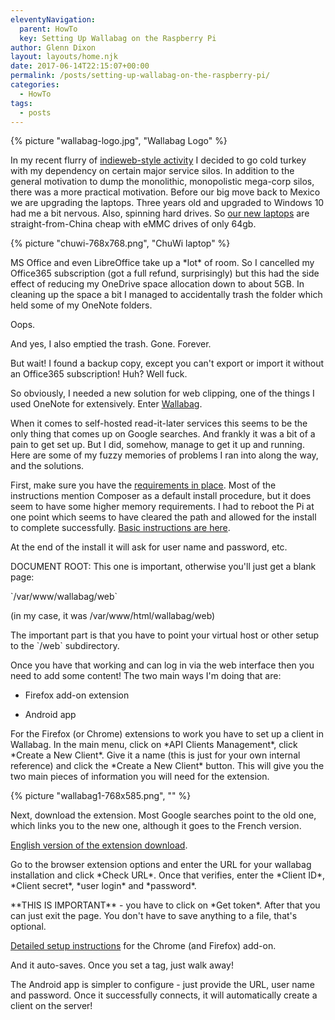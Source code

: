 ```yaml
---
eleventyNavigation:
  parent: HowTo
  key: Setting Up Wallabag on the Raspberry Pi
author: Glenn Dixon
layout: layouts/home.njk
date: 2017-06-14T22:15:07+00:00
permalink: /posts/setting-up-wallabag-on-the-raspberry-pi/
categories:
  - HowTo
tags:
  - posts
---
```

{% picture "wallabag-logo.jpg", "Wallabag Logo" %}

In my recent flurry of [indieweb-style activity][1] I decided to go cold turkey with my dependency on certain major service silos. In addition to the general motivation to dump the monolithic, monopolistic mega-corp silos, there was a more practical motivation. Before our big move back to Mexico we are upgrading the laptops. Three years old and upgraded to Windows 10 had me a bit nervous. Also, spinning hard drives. So [our new laptops][2] are straight-from-China cheap with eMMC drives of only 64gb.

{% picture "chuwi-768x768.png", "ChuWi laptop" %}

MS Office and even LibreOffice take up a \*lot\* of room. So I cancelled my Office365 subscription (got a full refund, surprisingly) but this had the side effect of reducing my OneDrive space allocation down to about 5GB. In cleaning up the space a bit I managed to accidentally trash the folder which held some of my OneNote folders.

Oops.

And yes, I also emptied the trash. Gone. Forever.

But wait! I found a backup copy, except you can't export or import it without an Office365 subscription! Huh? Well fuck.

So obviously, I needed a new solution for web clipping, one of the things I used OneNote for extensively. Enter [Wallabag][3].

When it comes to self-hosted read-it-later services this seems to be the only thing that comes up on Google searches. And frankly it was a bit of a pain to get set up. But I did, somehow, manage to get it up and running. Here are some of my fuzzy memories of problems I ran into along the way, and the solutions.

First, make sure you have the [requirements in place][4]. Most of the instructions mention Composer as a default install procedure, but it does seem to have some higher memory requirements. I had to reboot the Pi at one point which seems to have cleared the path and allowed for the install to complete successfully. [Basic instructions are here][5].

At the end of the install it will ask for user name and password, etc.

DOCUMENT ROOT: This one is important, otherwise you'll just get a blank page:

\`/var/www/wallabag/web\`

(in my case, it was /var/www/html/wallabag/web)

The important part is that you have to point your virtual host or other setup to the \`/web\` subdirectory.

Once you have that working and can log in via the web interface then you need to add some content! The two main ways I'm doing that are:

- Firefox add-on extension
  
- Android app

For the Firefox (or Chrome) extensions to work you have to set up a client in Wallabag. In the main menu, click on \*API Clients Management\*, click \*Create a New Client\*. Give it a name (this is just for your own internal reference) and click the \*Create a New Client\* button. This will give you the two main pieces of information you will need for the extension.

{% picture "wallabag1-768x585.png", "" %}

Next, download the extension. Most Google searches point to the old one, which links you to the new one, although it goes to the French version.

[English version of the extension download][6].

Go to the browser extension options and enter the URL for your wallabag installation and click \*Check URL\*. Once that verifies, enter the \*Client ID\*, \*Client secret\*, \*user login\* and \*password\*.

\*\*THIS IS IMPORTANT\*\* - you have to click on \*Get token\*. After that you can just exit the page. You don't have to save anything to a file, that's optional.

[Detailed setup instructions][7] for the Chrome (and Firefox) add-on.

And it auto-saves. Once you set a tag, just walk away!

The Android app is simpler to configure - just provide the URL, user name and password. Once it successfully connects, it will automatically create a client on the server!

[1]: http://indieweb.org/
[2]: http://en.chuwi.com/pc.html
[3]: http://wallabag.org
[4]: https://doc.wallabag.org/en/admin/installation/requirements.html
[5]: https://doc.wallabag.org/en/admin/installation/installation.html
[6]: https://addons.mozilla.org/en-US/firefox/addon/wallabagger/
[7]: https://wallabag.org/en/news/wallabagger-howto